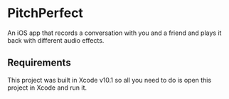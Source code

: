 # PitchPerfect
An iOS app that records a conversation with you and a friend and plays it back with different audio effects.
## Requirements
This project was built in Xcode v10.1 so all you need to do is open this project in Xcode and run it.
